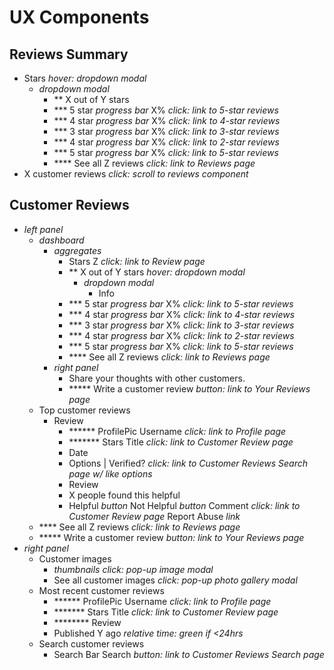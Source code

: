 # UX Components

## Reviews Summary
  - Stars _hover: dropdown modal_
    - _dropdown modal_
      - ** X out of Y stars
      - *** 5 star *progress bar* X% _click: link to 5-star reviews_
      - *** 4 star *progress bar* X% _click: link to 4-star reviews_
      - *** 3 star *progress bar* X% _click: link to 3-star reviews_
      - *** 4 star *progress bar* X% _click: link to 2-star reviews_
      - *** 5 star *progress bar* X% _click: link to 5-star reviews_
      - **** See all Z reviews _click: link to Reviews page_
  - X customer reviews _click: scroll to reviews component_

## Customer Reviews
  - _left panel_
    - _dashboard_
      - _aggregates_
        - Stars Z _click: link to Review page_
        - ** X out of Y stars _hover: dropdown modal_
          - _dropdown modal_
            - Info
        - *** 5 star *progress bar* X% _click: link to 5-star reviews_
        - *** 4 star *progress bar* X% _click: link to 4-star reviews_
        - *** 3 star *progress bar* X% _click: link to 3-star reviews_
        - *** 4 star *progress bar* X% _click: link to 2-star reviews_
        - *** 5 star *progress bar* X% _click: link to 5-star reviews_
        - **** See all Z reviews _click: link to Reviews page_
      - _right panel_
        - Share your thoughts with other customers.
        - ***** Write a customer review _button: link to Your Reviews page_
    - Top customer reviews
      - Review
        - ****** ProfilePic Username _click: link to Profile page_
        - ******* Stars Title _click: link to Customer Review page_
        - Date
        - Options | Verified? _click: link to Customer Reviews Search page w/ like options_
        - Review
        - X people found this helpful
        - Helpful _button_ Not Helpful _button_ Comment _click: link to Customer Review page_ Report Abuse _link_
    - **** See all Z reviews _click: link to Reviews page_
    - ***** Write a customer review _button: link to Your Reviews page_
  - _right panel_
    - Customer images
      - _thumbnails_ _click: pop-up image modal_
      - See all customer images  _click: pop-up photo gallery modal_
    - Most recent customer reviews
      - ****** ProfilePic Username _click: link to Profile page_
      - ******* Stars Title _click: link to Customer Review page_
      - ******** Review
      - Published Y ago _relative time: green if <24hrs_
    - Search customer reviews
      - Search Bar Search _button: link to Customer Reviews Search page_
    